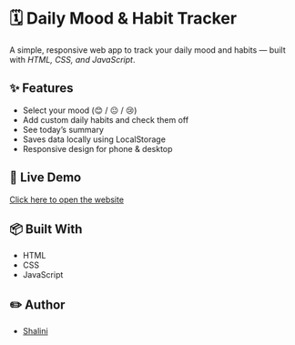 # 🗓️ Daily Mood & Habit Tracker

A simple, responsive web app to track your daily mood and habits — built with *HTML, CSS, and JavaScript*.

## ✨ Features
- Select your mood (😊 / 😐 / 😢)
- Add custom daily habits and check them off
- See today’s summary
- Saves data locally using LocalStorage
- Responsive design for phone & desktop

## 🚀 Live Demo
[Click here to open the website](https://shalini500.github.io/mood-habit-tracker/)

## 📦 Built With
- HTML
- CSS
- JavaScript

## ✏️ Author
- [Shalini](https://github.com/shalini500)
